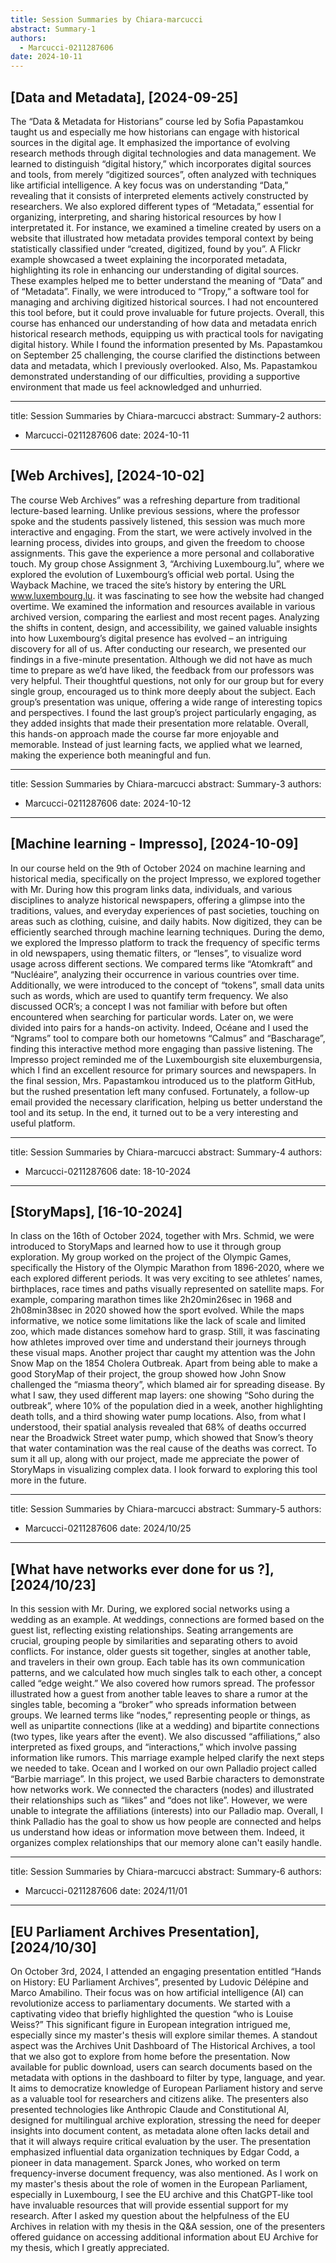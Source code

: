 ```yaml
---
title: Session Summaries by Chiara-marcucci
abstract: Summary-1
authors:
  - Marcucci-0211287606
date: 2024-10-11
---
```


## [Data and Metadata], [2024-09-25]

The “Data & Metadata for Historians” course led by Sofia Papastamkou taught us and especially me how historians can engage with historical sources in the digital age. It emphasized the importance of evolving research methods through digital technologies and data management. We learned to distinguish “digital history,” which incorporates digital sources and tools, from merely “digitized sources”, often analyzed with techniques like artificial intelligence. A key focus was on understanding “Data,” revealing that it consists of interpreted elements actively constructed by researchers. We also explored different types of “Metadata,” essential for organizing, interpreting, and sharing historical resources by how I interpretated it. For instance, we examined a timeline created by users on a website that illustrated how metadata provides temporal context by being statistically classified under “created, digitized, found by you”. A Flickr example showcased a tweet explaining the incorporated metadata, highlighting its role in enhancing our understanding of digital sources. These examples helped me to better understand the meaning of “Data” and of “Metadata”. Finally, we were introduced to “Tropy,” a software tool for managing and archiving digitized historical sources. I had not encountered this tool before, but it could prove invaluable for future projects.
Overall, this course has enhanced our understanding of how data and metadata enrich historical research methods, equipping us with practical tools for navigating digital history. While I found the information presented by Ms. Papastamkou on September 25 challenging, the course clarified the distinctions between data and metadata, which I previously overlooked. Also, Ms. Papastamkou demonstrated understanding of our difficulties, providing a supportive environment that made us feel acknowledged and unhurried.

---
title: Session Summaries by Chiara-marcucci
abstract: Summary-2
authors:
  - Marcucci-0211287606
date: 2024-10-11
---

## [Web Archives], [2024-10-02]

The course Web Archives” was a refreshing departure from traditional lecture-based learning. Unlike previous sessions, where the professor spoke and the students passively listened, this session was much more interactive and engaging. From the start, we were actively involved in the learning process, divides into groups, and given the freedom to choose assignments. This gave the experience a more personal and collaborative touch. My group chose Assignment 3, “Archiving Luxembourg.lu”, where we explored the evolution of Luxembourg’s official web portal. 
Using the Wayback Machine, we traced the site’s history by entering the URL www.luxembourg.lu. it was fascinating to see how the website had changed overtime. We examined the information and resources available in various archived version, comparing the earliest and most recent pages. Analyzing the shifts in content, design, and accessibility, we gained valuable insights into how Luxembourg’s digital presence has evolved – an intriguing discovery for all of us.
After conducting our research, we presented our findings in a five-minute presentation. Although we did not have as much time to prepare as we’d have liked, the feedback from our professors was very helpful. Their thoughtful questions, not only for our group but for every single group, encouraged us to think more deeply about the subject. Each group’s presentation was unique, offering a wide range of interesting topics and perspectives. I found the last group’s project particularly engaging, as they added insights that made their presentation more relatable.
Overall, this hands-on approach made the course far more enjoyable and memorable. Instead of just learning facts, we applied what we learned, making the experience both meaningful and fun.

---
title: Session Summaries by Chiara-marcucci
abstract: Summary-3
authors:
  - Marcucci-0211287606
date: 2024-10-12
---

## [Machine learning - Impresso], [2024-10-09]

In our course held on the 9th of October 2024 on machine learning and historical media, specifically on the project Impresso, we explored together with Mr. During how this program links data, individuals, and various disciplines to analyze historical newspapers, offering a glimpse into the traditions, values, and everyday experiences of past societies, touching on areas such as clothing, cuisine, and daily habits. Now digitized, they can be efficiently searched through machine learning techniques. During the demo, we explored the Impresso platform to track the frequency of specific terms in old newspapers, using thematic filters, or “lenses”, to visualize word usage across different sections. We compared terms like “Atomkraft” and “Nucléaire”, analyzing their occurrence in various countries over time. Additionally, we were introduced to the concept of “tokens”, small data units such as words, which are used to quantify term frequency. We also discussed OCR’s; a concept I was not familiar with before but often encountered when searching for particular words. Later on, we were divided into pairs for a hands-on activity. Indeed, Océane and I used the “Ngrams” tool to compare both our hometowns “Calmus” and “Bascharage”, finding this interactive method more engaging than passive listening. The Impresso project reminded me of the Luxembourgish site eluxemburgensia, which I find an excellent resource for primary sources and newspapers. In the final session, Mrs. Papastamkou introduced us to the platform GitHub, but the rushed presentation left many confused. Fortunately, a follow-up email provided the necessary clarification, helping us better understand the tool and its setup. In the end, it turned out to be a very interesting and useful platform.

---
title: Session Summaries by Chiara-marcucci
abstract: Summary-4
authors:
  - Marcucci-0211287606
date: 18-10-2024
---

## [StoryMaps], [16-10-2024]

In class on the 16th of October 2024, together with Mrs. Schmid, we were introduced to StoryMaps and learned how to use it through group exploration. My group worked on the project of the Olympic Games, specifically the History of the Olympic Marathon from 1896-2020, where we each explored different periods. It was very exciting to see athletes’ names, birthplaces, race times and paths visually represented on satellite maps. For example, comparing marathon times like 2h20min26sec in 1968 and 2h08min38sec in 2020 showed how the sport evolved. While the maps informative, we notice some limitations like the lack of scale and limited zoo, which made distances somehow hard to grasp. Still, it was fascinating how athletes improved over time and understand their journeys through these visual maps. 
Another project thar caught my attention was the John Snow Map on the 1854 Cholera Outbreak. Apart from being able to make a good StoryMap of their project, the group showed how John Snow challenged the “miasma theory”, which blamed air for spreading disease. By what I saw, they used different map layers: one showing “Soho during the outbreak”, where 10% of the population died in a week, another highlighting death tolls, and a third showing water pump locations. Also, from what I understood, their spatial analysis revealed that 68% of deaths occurred near the Broadwick Street water pump, which showed that Snow’s theory that water contamination was the real cause of the deaths was correct. To sum it all up, along with our project, made me appreciate the power of StoryMaps in visualizing complex data. I look forward to exploring this tool more in the future.

---
title: Session Summaries by Chiara-marcucci
abstract: Summary-5
authors:
  - Marcucci-0211287606
date: 2024/10/25
---

## [What have networks ever done for us ?], [2024/10/23]

In this session with Mr. During, we explored social networks using a wedding as an example. At weddings, connections are formed based on the guest list, reflecting existing relationships. Seating arrangements are crucial, grouping people by similarities and separating others to avoid conflicts. For instance, older guests sit together, singles at another table, and travelers in their own group. Each table has its own communication patterns, and we calculated how much singles talk to each other, a concept called “edge weight.” We also covered how rumors spread. The professor illustrated how a guest from another table leaves to share a rumor at the singles table, becoming a “broker” who spreads information between groups. We learned terms like “nodes,” representing people or things, as well as unipartite connections (like at a wedding) and bipartite connections (two types, like years after the event). We also discussed “affiliations,” also interpreted as fixed groups, and “interactions,” which involve passing information like rumors. This marriage example helped clarify the next steps we needed to take.
Ocean and I worked on our own Palladio project called “Barbie marriage”. In this project, we used Barbie characters to demonstrate how networks work. We connected the characters (nodes) and illustrated their relationships such as “likes” and “does not like”. However, we were unable to integrate the affiliations (interests) into our Palladio map. Overall, I think Palladio has the goal to show us how people are connected and helps us understand how ideas or information move between them. Indeed, it organizes complex relationships that our memory alone can't easily handle.

---
title: Session Summaries by Chiara-marcucci
abstract: Summary-6
authors:
  - Marcucci-0211287606
date: 2024/11/01
---

## [EU Parliament Archives Presentation], [2024/10/30]

On October 3rd, 2024, I attended an engaging presentation entitled “Hands on History: EU Parliament Archives”, presented by Ludovic Délépine and Marco Amabilino. Their focus was on how artificial intelligence (AI) can revolutionize access to parliamentary documents. We started with a captivating video that briefly highlighted the question “who is Louise Weiss?” This significant figure in European integration intrigued me, especially since my master's thesis will explore similar themes. A standout aspect was the Archives Unit Dashboard of The Historical Archives, a tool that we also got to explore from home before the presentation. Now available for public download, users can search documents based on the metadata with options in the dashboard to filter by type, language, and year. It aims to democratize knowledge of European Parliament history and serve as a valuable tool for researchers and citizens alike. The presenters also presented technologies like Anthropic Claude and Constitutional AI, designed for multilingual archive exploration, stressing the need for deeper insights into document content, as metadata alone often lacks detail and that it will always require critical evaluation by the user. The presentation emphasized influential data organization techniques by Edgar Codd, a pioneer in data management. Sparck Jones, who worked on term frequency-inverse document frequency, was also mentioned. 
As I work on my master's thesis about the role of women in the European Parliament, especially in Luxembourg, I see the EU archive and this ChatGPT-like tool have invaluable resources that will provide essential support for my research. After I asked my question about the helpfulness of the EU Archives in relation with my thesis in the Q&A session, one of the presenters offered guidance on accessing additional information about EU Archive for my thesis, which I greatly appreciated.
